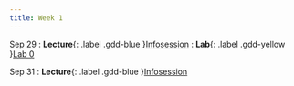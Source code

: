 ```yaml
---
title: Week 1
---
```


Sep 29
: **Lecture**{: .label .gdd-blue }[Infosession]
: **Lab**{: .label .gdd-yellow }[Lab 0]

Sep 31
: **Lecture**{: .label .gdd-blue }[Infosession]


[Infosession]: https://docs.google.com/presentation/d/1a0Sd4CeEbJr5XZjCVahNE_WRogwCHxggq1Pu10Z2-Pk/edit?usp=drive_link

[Lab 0]: ./../pages/labs/lab0/lab0